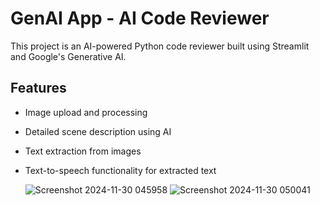 # GenAI App - AI Code Reviewer

This project is an AI-powered Python code reviewer built using Streamlit and Google's Generative AI.

## Features
- Image upload and processing
- Detailed scene description using AI
- Text extraction from images
- Text-to-speech functionality for extracted text

  ![Screenshot 2024-11-30 045958](https://github.com/user-attachments/assets/eec28770-06cb-46c8-b396-032bd1010ddc)
![Screenshot 2024-11-30 050041](https://github.com/user-attachments/assets/ab5a4bd0-6ae9-4af6-b873-a800f9f74304)
